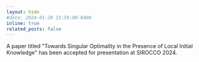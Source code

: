 ```yaml
---
layout: hide
#date: 2024-01-28 15:59:00-0400
inline: true
related_posts: false
---
```


A paper titled "Towards Singular Optimality in the Presence of Local Initial Knowledge" has been accepted for presentation at SIROCCO 2024.
